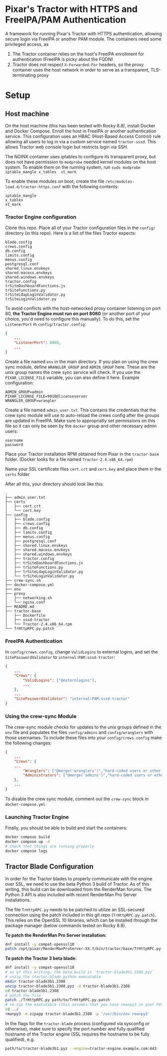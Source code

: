 # Pixar's Tractor with HTTPS and FreeIPA/PAM Authentication

A framework for running Pixar's Tractor with HTTPS authentication, allowing 
secure login via FreeIPA or another PAM module. The containers need some 
privileged access, as 

1. The Tractor container relies on the host's FreeIPA enrollment for 
authentication (FreeIPA is picky about the FQDN)
1. Tractor does not respect `X-Forwarded-For` headers, so the proxy container
uses the host network in order to serve as a transparent, TLS-terminating
proxy


# Setup

## Host machine

On the host machine (this has been tested with Rocky 8.8), install Docker and 
Docker Compose. Enroll the host in FreeIPA or another authentication service.
This configuration uses an HBAC (Host-Based Access Control) rule allowing all
users to log in via a custom service named `tractor-sssd`. This allows Tractor 
web console login but restricts login via SSH.

The NGINX container uses iptables to configure its transparent proxy, but does
not have permission to `modprobe` needed kernel modules on the host system. To
enable them on the running system, run `sudo modprobe iptable_mangle x_tables 
xt_mark`

To enable these modules on boot, create the file 
`/etc/modules-load.d/tractor-https.conf` with the following contents:

```
iptable_mangle
x_tables
xt_mark
```


### Tractor Engine configuration

Clone this repo. Place all of your Tractor configuration files in the 
`config/` directory (in this repo). Here is a list of the files Tractor 
expects:

```
blade.config
crews.config
db.config
limits.config
menus.config
postgresql.conf
shared.linux.envkeys
shared.macosx.envkeys
shared.windows.envkeys
tractor.config
trSiteDashboardFunctions.js
trSiteFunctions.py
trSiteLdapLoginValidator.py
trSiteLoginValidator.py
```

To avoid conflicts with the host-networked proxy container listening on port
80, **the Tractor Engine must run on port 8080** (or another port of your
choice, you'd need to configure this manually). To do this, set the 
`ListenerPort` in `config/tractor.config`:

```json
{
    ...
    "ListenerPort": 8080,
    ...
}
```

Create a file named `env` in the main directory. If you plan on using the crew
sync module, define `WRANGLER_GROUP` and `ADMIN_GROUP` here. These are the unix
group names the crew sync service will check. If you use the 
`PIXAR_LICENSE_FILE` variable, you can also define it here. Example 
configuration:

```
ADMIN_GROUP=admin
PIXAR_LICENSE_FILE=9010@licenseserver
WRANGLER_GROUP=wrangler
```

Create a file named `admin_user.txt`. This contains the credentials that the 
crew sync module will use to auto-reload the crews config after the groups
are updated in FreeIPA. Make sure to appropriatly set permissions on this file 
so it can only be seen by the `docker` group and other necessary admin users:

```
username
password
```

Place your Tractor installation RPM obtained from Pixar in the `tractor-base` 
folder. (Docker looks for a file named `Tractor-2.4.x86_64.rpm`)

Name your SSL certificate files `cert.crt` and `cert.key` and place them in
the `certs` folder

After all this, your directory should look like this:

```
.
├── admin_user.txt
├── certs
│   ├── cert.crt
│   └── cert.key
├── config
│   ├── blade.config 
│   ├── crews.config
│   ├── db.config
│   ├── limits.config
│   ├── menus.config
│   ├── postgresql.conf
│   ├── shared.linux.envkeys
│   ├── shared.macosx.envkeys
│   ├── shared.windows.envkeys
│   ├── tractor.config
│   ├── trSiteDashboardFunctions.js
│   ├── trSiteFunctions.py
│   ├── trSiteLdapLoginValidator.py
│   └── trSiteLoginValidator.py
├── crew-sync.sh
├── docker-compose.yml
├── env
├── proxy
│   ├── networking.sh
│   └── nginx.conf
├── README.md
├── tractor-base
│   ├── Dockerfile
│   ├── sssd-tractor
│   └── Tractor-2.4.x86_64.rpm
└── TrHttpRPC.py.patch
```

### FreeIPA Authentication

In `config/crews.config`, change `ValidLogins` to external logins, and set the
`SitePasswordValidator` to `internal:PAM:sssd-tractor`:

```json
{
    ...
    "Crews": {
        "ValidLogins": ["@externlogins"],
        ...
    },
    ...
    "SitePasswordValidator": "internal:PAM:sssd-tractor"
}
```


### Using the crew-sync Module

The crew-sync module checks for updates to the unix groups defined in the `env`
file and populates the files `config/admins` and `config/wranglers` with those
usernames. To include these files into your `config/crews.config` make the 
following changes:

```json
{
    ...
    "Crews": {
    ...
        "Wranglers": ["@merge('wranglers')","hard-coded users or other config"],
        "Administrators": ["@merge('admins')","hard-coded users or other config"]
    },
    ...
}
```

To disable the crew sync module, comment out the `crew-sync` block in 
`docker-compose.yml`.

### Launching Tractor Engine

Finally, you should be able to build and start the containers:

```bash
docker compose build
docker compose up -d
# check that things are running properly
docker compose logs
```


## Tractor Blade Configuration

In order for the Tractor blades to properly communicate with the engine over
SSL, we need to use the beta Python 3 build of Tractor. As of this writing, 
this build can be downloaded from the RenderMan forums. The Python 3 API is 
also included with recent RenderMan Pro Server installations. 

The file `TrHttpRPC.py` needs to be patched to utilize an SSL-secured 
connection using the patch included in this git repo 
(`TrHttpRPC.py.patch`). This relies on the OpenSSL 10 libraries, which
can be installed through the package manager (below commands tested on Rocky 
8.8).

**To patch the RenderMan Pro Server installation:**

```bash
dnf install -y compat-openssl10
patch /opt/pixar/RenderManProServer-XX.Y/bin/tractor/base/TrHttpRPC.py ./TrHttpRPC.py.patch
```

**To patch the Tractor 3 beta blade:**

```bash
dnf install -y compat-openssl10
# as of this writing, the beta build is `tractor-blade3b1.2308.pyz`
# unzip the tractor-blade python executable
mkdir tractor-blade3b1.2308
unzip tractor-blade3b1.2308.pyz -d tractor-blade3b1.2308
cd tractor-blade3b1.2308
# patch the file
patch ./TrHttpRPC.py path/to/TrHttpRPC.py.patch
# re-zip the executable (this assumes that you have rmanpy3 in your PATH)
cd ../
rmanpy3 -m zipapp tractor-blade3b1.2308 -p '/usr/bin/env rmanpy3'
```

In the flags for the `tractor-blade` process (configured via sysconfig or 
otherwise), make sure to specify the port number and fully qualified hostname
of the Tractor engine (SSL requires the hostname to be fully qualified), e.g.

```bash
path/to/tractor-blade3b1.pyz --engine=tractor-engine.example.com:443
```
